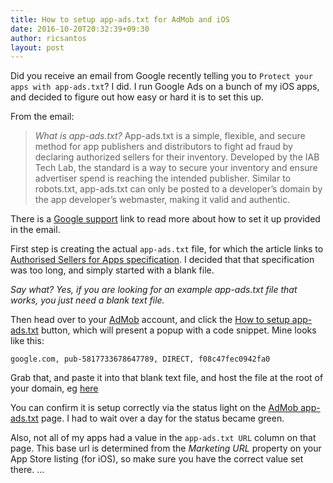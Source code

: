 ```yaml
---
title: How to setup app-ads.txt for AdMob and iOS
date: 2016-10-20T20:32:39+09:30
author: ricsantos
layout: post
---
```


Did you receive an email from Google recently telling you to `Protect your apps with app-ads.txt`? I did. I run Google Ads on a bunch of my iOS apps, and decided to figure out how easy or hard it is to set this up.

From the email:

> *What is app-ads.txt?*
> App-ads.txt is a simple, flexible, and secure method for app publishers and distributors to fight ad fraud by declaring authorized sellers for their inventory.
> Developed by the IAB Tech Lab, the standard is a way to secure your inventory and ensure advertiser spend is reaching the intended publisher.
> Similar to robots.txt, app-ads.txt can only be posted to a developer’s domain by the app developer’s webmaster, making it valid and authentic.


There is a [Google support](https://support.google.com/admob/answer/9363762) link to read more about how to set it up provided in the email.

First step is creating the actual `app-ads.txt` file, for which the article links to  [Authorised Sellers for Apps specification](https://www.iabtechlab.com/wp-content/uploads/2019/03/app-ads.txt-v1.0-final-.pdf). I decided that that specification was too long, and simply started with a blank file.

*Say what? Yes, if you are looking for an example app-ads.txt file that works, you just need a blank text file.*

Then head over to your [AdMob](https://apps.admob.com) account, and click the [How to setup app-ads.txt](https://apps.admob.com/v2/apps/appadstxt) button, which will present a popup with a code snippet. Mine looks like this:

```
google.com, pub-5817733678647789, DIRECT, f08c47fec0942fa0
```

Grab that, and paste it into that blank text file, and host the file at the root of your domain, eg [here](https://www.ricsantos.net/app-ads.txt)

You can confirm it is setup correctly via the status light on the [AdMob app-ads.txt](https://apps.admob.com/v2/apps/appadstxt) page. I had to wait over a day for the status became green.

Also, not all of my apps had a value in the `app-ads.txt URL` column on that page. This base url is determined from the *Marketing URL* property on your App Store listing (for iOS), so make sure you have the correct value set there.
...